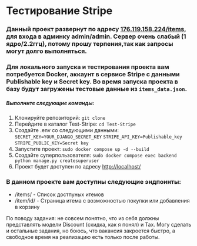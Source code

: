 # Тестирование Stripe

### Данный проект развернут по адресу [176.119.158.224/items](http://176.119.158.224/items), для входа в админку admin/admin. Сервер очень слабый (1 ядро/2.2ггц), потому прошу терпения,так как запросы могут долго выполняться.

### Для локального запуска и тестирования проекта вам потребуется Docker, аккаунт в сервисе Stripe с данными Publishable key и Secret key. Во время запуска проекта в базу будут загружены тестовые данные из `items_data.json`.

##### Выполните следующие команды:
1. Клонируйте репозиторий:
`git clone `
2. Перейдите в каталог Test-Stripe:
`cd Test-Stripe`
3. Создайте .env со следующими данными:
`SECRET_KEY=YOUR_DJANGO_SECRET_KEY`
`STRIPE_API_KEY=Publishable_key`
`STRIPE_PUBLIC_KEY=Secret key`
4. Запустите проект:
`sudo docker compose up -d --build`
5. Создайте суперпользователя:
`sudo docker compose exec backend python manage.py createsuperuser`
8. Проект будет доступен по адресу [http://localhost/](http://localhost/)

### В данном проекте вам доступны следующие эндпоинты:
- /items/ - Список достпуных итемов
- /item/id/ - Страница итема с возможностью покупки или добавления в корзину

По поводу задания: не совсем понятно, что из себя должны представлять модели Discount (скидка, как я понял) и Tax.
Могу сделать и остальные задания, но боюсь, что вакансия закроется быстро, а свободное время на реализацию есть только после работы.
